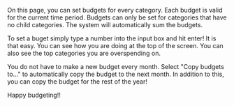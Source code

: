 On this page, you can set budgets for every category. Each budget is valid for the current time period.  Budgets can only be set for categories that have no child categories.  The system will automatically sum the budgets.

To set a buget simply type a number into the input box and hit enter!  It is that easy.  You can see how you are doing at the top of the screen.  You can also see the top categories you are overspending on.

You do not have to make a new budget every month.  Select "Copy budgets to..." to automatically copy the budget to the next month.  In addition to this, you can copy the budget for the rest of the year!

Happy budgeting!!